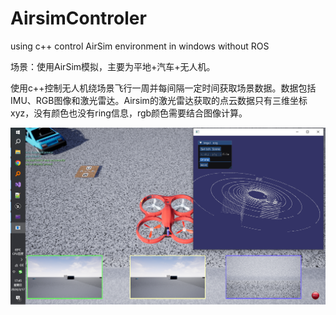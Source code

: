 # AirsimControler
using c++ control AirSim environment in windows without ROS 

场景：使用AirSim模拟，主要为平地+汽车+无人机。

使用c++控制无人机绕场景飞行一周并每间隔一定时间获取场景数据。数据包括IMU、RGB图像和激光雷达。Airsim的激光雷达获取的点云数据只有三维坐标xyz，没有颜色也没有ring信息，rgb颜色需要结合图像计算。

![ui](./ui.PNG)